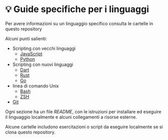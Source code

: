 # 💡 Guide specifiche per i linguaggi


Per avere informazioni su un linguaggio specifico consulta le cartelle in questo repository

Alcuni punti salienti:

- Scripting con vecchi linguaggi
	- [JavaScript](/en/topics/scripting_languages/JavaScript)
	- [Python](/en/topics/scripting_languages/Python)
- Scripting con nuovi linguaggi
	- [Dart](/en/topics/scripting_languages/Dart)
	- [Rust](/en/topics/scripting_languages/Rust)
	- [Go](/en/topics/scripting_languages/Go)
- linea di comando Unix
	- [Bash](/Shell/Bash)
	- [ZSH](/Shell/ZSH)
- [Git](/Version%20control/Git)

Ogni sezione ha un file _README_, con le istruzioni per installare ed eseguire il linguaggio localmente e alcuni collegamenti a risorse esterne.

Alcune cartelle includono esercitazioni o script da eseguire localmente se si clona questo repository.
